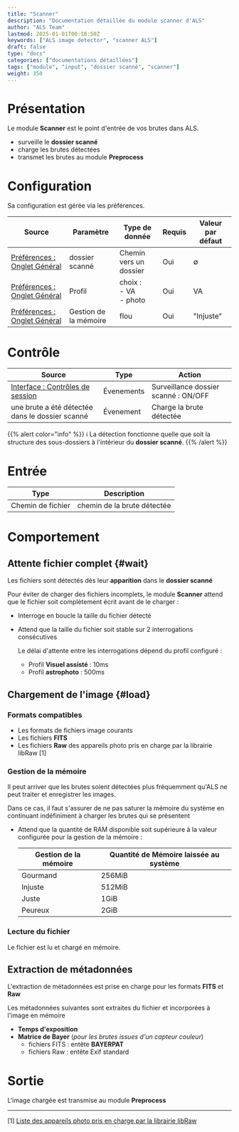 ```yaml
---
title: "Scanner"
description: "Documentation détaillée du module scanner d'ALS"
author: "ALS Team"
lastmod: 2025-01-01T00:18:50Z
keywords: ["ALS image detector", "scanner ALS"]
draft: false
type: "docs"
categories: ["documentations détaillées"]
tags: ["module", "input", "dossier scanné", "scanner"]
weight: 350
---
```


# Présentation

Le module **Scanner** est le point d'entrée de vos brutes dans ALS.

- surveille le **dossier scanné**
- charge les brutes détectées
- transmet les brutes au module **Preprocess**

# Configuration

Sa configuration est gérée via les préférences.

| Source                                                                           | Paramètre             | Type de donnée                 | Requis   | Valeur par défaut |
|----------------------------------------------------------------------------------|-----------------------|--------------------------------|----------|-------------------|
| [Préférences : Onglet Général](../../userguide/preferences/general/#scan-folder) | dossier scanné        | Chemin vers un dossier         | Oui      | ∅                 |
| [Préférences : Onglet Général](../../userguide/preferences/general/#profile)     | Profil                | choix :<br>- VA<br>- photo<br> | Oui      | VA                |
| [Préférences : Onglet Général](../../userguide/preferences/general/#memory)      | Gestion de la mémoire | flou                           | Oui      | "Injuste"         |

# Contrôle

| Source                                                                            | Type        | Action                               |
|-----------------------------------------------------------------------------------|-------------|--------------------------------------|
| [Interface : Contrôles de session](../../userguide/ui/controls/#session-controls) | Évenements  | Surveillance dossier scanné : ON/OFF |
| une brute a été détectée dans le dossier scanné                                   | Évenement   | Charge la brute détectée             |

{{% alert color="info" %}}
ℹ️ La détection fonctionne quelle que soit la structure des sous-dossiers à l'intérieur du **dossier scanné**.
{{% /alert %}}

# Entrée

| Type              | Description                 |
|-------------------|-----------------------------|
| Chemin de fichier | chemin de la brute détectée |

# Comportement

## Attente fichier complet {#wait}

Les fichiers sont détectés dès leur **apparition** dans le **dossier scanné**

Pour éviter de charger des fichiers incomplets, le module **Scanner** attend que le fichier soit complètement 
écrit avant de le charger :

- Interroge en boucle la taille du fichier détecté
- Attend que la taille du fichier soit stable sur 2 interrogations consécutives

  Le délai d'attente entre les interrogations dépend du profil configuré :

  - Profil **Visuel assisté** : 10ms
  - Profil **astrophoto** : 500ms

## Chargement de l'image {#load}

### Formats compatibles

- Les formats de fichiers image courants
- Les fichiers **FITS**
- Les fichiers **Raw** des appareils photo pris en charge par la librairie libRaw [1]

### Gestion de la mémoire

Il peut arriver que les brutes soient détectées plus fréquemment qu'ALS ne peut traiter et 
enregistrer les images. 

Dans ce cas, il faut s'assurer de ne pas saturer la mémoire du système en continuant indéfiniment à charger les brutes
qui se présentent

- Attend que la quantité de RAM disponible soit supérieure à la valeur configurée pour la gestion de la mémoire :
        
    | Gestion de la mémoire | Quantité de Mémoire laissée au système |
    |-----------------------|----------------------------------------|
    | Gourmand              | 256MiB                                 |
    | Injuste               | 512MiB                                 |
    | Juste                 | 1GiB                                   |
    | Peureux               | 2GiB                                   |

### Lecture du fichier

Le fichier est lu et chargé en mémoire.

## Extraction de métadonnées

L'extraction de métadonnées est prise en charge pour les formats **FITS** et **Raw**

Les métadonnées suivantes sont extraites du fichier et incorporées à l'image en mémoire
- **Temps d'exposition**
- **Matrice de Bayer** (_pour les brutes issues d'un capteur couleur_)
  - fichiers FITS : entête **BAYERPAT**
  - fichiers Raw : entête Exif standard

# Sortie

L'image chargée est transmise au module **Preprocess** 

---

[1] [Liste des appareils photo pris en charge par la librairie libRaw](https://www.libraw.org/supported-cameras) 